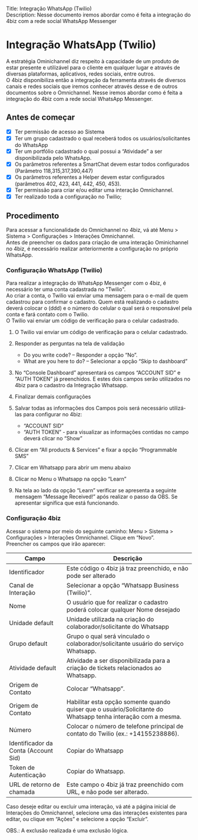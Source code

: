 Title: Integração WhatsApp (Twilio)  
Description: Nesse documento iremos abordar como é feita a integração do 4biz com a rede social WhatsApp Messenger  

# Integração WhatsApp (Twilio)

A estratégia Ominichannel diz respeito à capacidade de um produto de estar presente e utilizável para o cliente em qualquer lugar e através de diversas plataformas, aplicativos, redes sociais, entre outros.  
O 4biz disponibiliza então a integração da ferramenta através de diversos canais e redes sociais que iremos conhecer através desse e de outros documentos sobre o Omnichannel. Nesse iremos abordar como é feita a integração do 4biz com a rede social WhatsApp Messenger.

## Antes de começar

- [x] Ter permissão de acesso ao Sistema  
- [x] Ter um grupo cadastrado o qual receberá todos os usuários/solicitantes do WhatsApp
- [x] Ter um portfólio cadastrado o qual possui a “Atividade” a ser disponibilizada pelo WhatsApp.
- [x] Os parâmetros referentes a SmartChat devem estar todos configurados (Parâmetro 118,315,317,390,447)
- [x] Os parâmetros referentes a Helper devem estar configurados (parâmetros 402, 423, 441, 442, 450, 453).
- [x] Ter permissão para criar e/ou editar uma interação Omnichannel.
- [x] Ter realizado toda a configuração no Twilio;

## Procedimento

Para acessar a funcionalidade do Omnichannel no 4biz, vá até Menu > Sistema > Configurações > Interações Omnichannel.  
Antes de preencher os dados para criação de uma interação Ominichannel no 4biz, é necessário realizar anteriormente a configuração no próprio WhatsApp.

### Configuração WhatsApp (Twilio)

Para realizar a integração do WhatsApp Messenger com o 4biz, é necessário ter uma conta cadastrada no "Twilio".  
Ao criar a conta, o Twilio vai enviar uma mensagem para o e-mail de quem cadastrou para confirmar o cadastro. Quem está realizando o cadastro deverá colocar o (ddd) e o número do celular o qual será o responsável pela conta e fará contato com o Twilio.  
O Twilio vai enviar um código de verificação para o celular cadastrado.

1.	O Twilio vai enviar um código de verificação para o celular cadastrado.
2.	Responder as perguntas na tela de validação

       - Do you write code? – Responder a opção “No”.
       - What are you here to do? – Selecionar a opção “Skip to dashboard”

3.	No “Console Dashboard” apresentará os campos “ACCOUNT SID” e “AUTH TOKEN” já preenchidos. E estes dois campos serão utilizados no 4biz para o cadastro da Integração Whatsapp.
4.	Finalizar demais configurações 
5.	Salvar todas as informações dos Campos pois será necessário utilizá-las para configurar no 4biz:
          
       - “ACCOUNT SID” 
       - “AUTH TOKEN” - para visualizar as informações contidas no campo deverá clicar no “Show”

6.	Clicar em “All products & Services” e fixar a opção “Programmable SMS”
7.	Clicar em Whatsapp para abrir um menu abaixo
8.	Clicar no Menu o Whatsapp na opção “Learn”   
9.	Na tela ao lado da opção “Learn” verificar se apresenta a seguinte mensagem “Message Received!” após realizar o passo da OBS. Se apresentar significa que está funcionando.
    
### Configuração 4biz

Acessar o sistema por meio do seguinte caminho: Menu > Sistema > Configurações > Interações Omnichannel. Clique em “Novo”.  
Preencher os campos que irão aparecer:

|Campo|Descrição|
|-----|---------|
|Identificador|	Este código o 4biz já traz preenchido, e não pode ser alterado|
|Canal de Interação|	Selecionar a opção “Whatsapp Business (Twilio)”.|
|Nome|	O usuário que for realizar o cadastro poderá colocar qualquer Nome desejado|
|Unidade default|	Unidade utilizada na criação do colaborador/solicitante do Whatsapp|
|Grupo default|	Grupo o qual será vinculado o colaborador/solicitante usuário do serviço Whatsapp.|
|Atividade default|	Atividade a ser disponibilizada para a criação de tickets relacionados ao Whatsapp.|
|Origem de Contato|	Colocar “Whatsapp”.|
|Origem de Contato|	Habilitar esta opção somente quando quiser que o usuário/Solicitante do Whatsapp tenha interação com a mesma.|
|Número|	Colocar o número de telefone principal de contato do Twilio (ex.: +14155238886).|
|Identificador da Conta (Account Sid)|	Copiar do Whatsapp|
|Token de Autenticação|	Copiar do Whatsapp.|
|URL de retorno de chamada|	Este campo o 4biz já traz preenchido com URL, e não pode ser alterado.|

Caso deseje editar ou excluir uma interação, vá até a página inicial de Interações do Omnichannel, selecione uma das interações existentes para editar, ou clique em “Ações” e selecione a opção “Excluir”.  

OBS.: A exclusão realizada é uma exclusão lógica.








